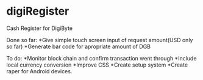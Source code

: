 # digiRegister
Cash Register for DigiByte

Done so far:
*Give simple touch screen input of request amount(USD only so far)
*Generate bar code for apropriate amount of DGB

To do:
*Monitor block chain and confirm transaction went through
*Include local currency conversion
*Improve CSS
*Create setup system
*Create raper for Android devices.
